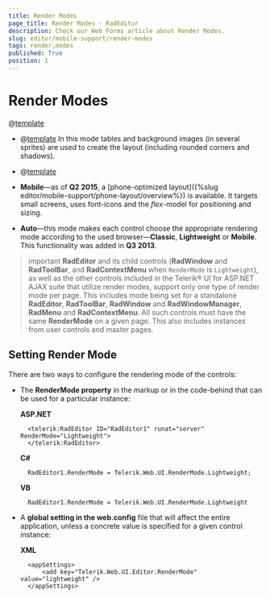 ```yaml
---
title: Render Modes
page_title: Render Modes - RadEditor
description: Check our Web Forms article about Render Modes.
slug: editor/mobile-support/render-modes
tags: render,modes
published: True
position: 1
---
```


# Render Modes

@[template](/_templates/common/render-mode.md#intro-all "control: RadEditor, version: Q3 2014")

* @[template](/_templates/common/render-mode.md#classic-desc) In this mode tables and background images (in several sprites) are used to create the layout (including rounded corners and shadows).

* @[template](/_templates/common/render-mode.md#lightweight-desc)

* **Mobile**—as of **Q2 2015**, a [phone-optimized layout]({%slug  editor/mobile-support/phone-layout/overview%}) is available. It targets small screens, uses font-icons and the *flex*-model for positioning and sizing.

* **Auto**—this mode makes each control choose the appropriate rendering mode according to the used	browser—**Classic**, **Lightweight** or **Mobile**. This functionality was added in **Q3 2013**.

>important **RadEditor** and its child controls (**RadWindow** and **RadToolBar**, and **RadContextMenu** when `RenderMode` is `Lightweight`), as well as the other controls included in the Telerik® UI for ASP.NET AJAX suite that utilize render modes, support only one type of render mode per page. This includes mode being set for a standalone **RadEditor**, **RadToolBar**, **RadWindow** and **RadWindowManager**, **RadMenu** and **RadContextMenu**. All such controls must have the same **RenderMode** on a given page. This also includes instances from user controls and master pages.

## Setting Render Mode

There are two ways to configure the rendering mode of the controls:

* The **RenderMode property** in the markup or in the code-behind that can be used for a particular instance:

	**ASP.NET**

		<telerik:RadEditor ID="RadEditor1" runat="server" RenderMode="Lightweight">
		</telerik:RadEditor>

	**C#**

		RadEditor1.RenderMode = Telerik.Web.UI.RenderMode.Lightweight;

	**VB**

		RadEditor1.RenderMode = Telerik.Web.UI.RenderMode.Lightweight	


* A **global setting in the web.config** file that will affect the entire application, unless a concrete value is specified for a given control instance:

	**XML**

		<appSettings>
			<add key="Telerik.Web.UI.Editor.RenderMode" value="lightweight" />
		</appSettings>



